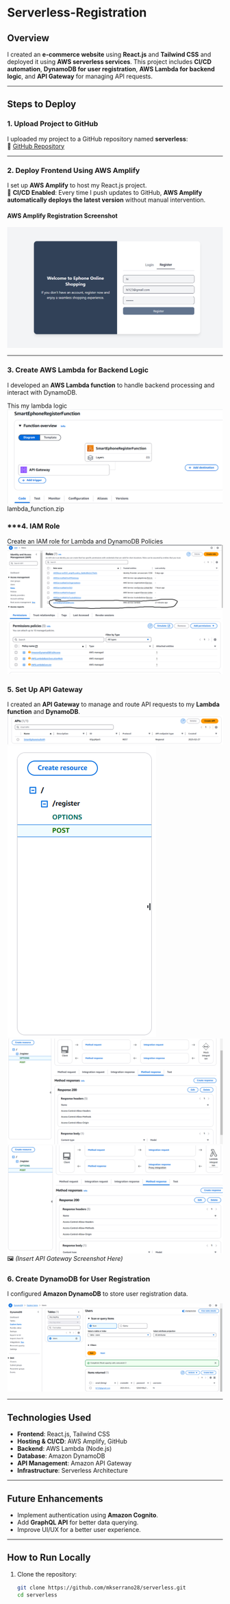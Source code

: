 # Serverless-Registration

## Overview
I created an **e-commerce website** using **React.js** and **Tailwind CSS** and deployed it using **AWS serverless services**. This project includes **CI/CD automation**, **DynamoDB for user registration**, **AWS Lambda for backend logic**, and **API Gateway** for managing API requests.

---

## Steps to Deploy

### **1. Upload Project to GitHub**
I uploaded my project to a GitHub repository named **serverless**:  
🔗 [GitHub Repository](https://github.com/mkserrano28/serverless)

---

### **2. Deploy Frontend Using AWS Amplify**
I set up **AWS Amplify** to host my React.js project.  
📌 **CI/CD Enabled**: Every time I push updates to GitHub, **AWS Amplify automatically deploys the latest version** without manual intervention.

#### **AWS Amplify Registration Screenshot**
![AWS Amplify Registration](Registration.png)

---

### **3. Create AWS Lambda for Backend Logic**
I developed an **AWS Lambda function** to handle backend processing and interact with DynamoDB.

This my lambda logic
![AWS Lambda](Lambda1.png)
lambda_function.zip


### ***4. IAM Role
Create an IAM role for Lambda and DynamoDB Policies
![AWS IAM-Role](IAMRole.png)
![AWS IAM-Policies](IAMPolicies.png)


### **5. Set Up API Gateway**
I created an **API Gateway** to manage and route API requests to my **Lambda function** and **DynamoDB**.
![AWS API Gateway](API1.png)
![AWS API Gateway](API2.png)
![AWS API Gateway](API3.png)
![AWS API Gateway](API4.png)
🖼️ *(Insert API Gateway Screenshot Here)*


### **6. Create DynamoDB for User Registration**
I configured **Amazon DynamoDB** to store user registration data.

![AWS DynamoDB Data](DynamoDb1.png)



---

## **Technologies Used**
- **Frontend**: React.js, Tailwind CSS
- **Hosting & CI/CD**: AWS Amplify, GitHub
- **Backend**: AWS Lambda (Node.js)
- **Database**: Amazon DynamoDB
- **API Management**: Amazon API Gateway
- **Infrastructure**: Serverless Architecture

---

## **Future Enhancements**
- Implement authentication using **Amazon Cognito**.
- Add **GraphQL API** for better data querying.
- Improve UI/UX for a better user experience.

---

## **How to Run Locally**
1. Clone the repository:
   ```sh
   git clone https://github.com/mkserrano28/serverless.git
   cd serverless

